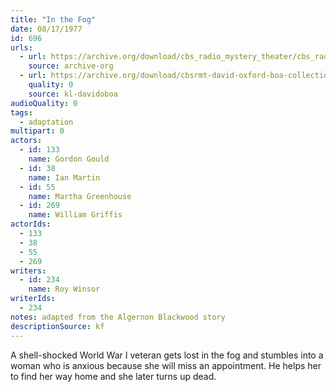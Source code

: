 ```yaml
---
title: "In the Fog"
date: 08/17/1977
id: 696
urls: 
  - url: https://archive.org/download/cbs_radio_mystery_theater/cbs_radio_mystery_theater-0651-0700.zip/cbs_radio_mystery_theater-0651-0700%2Fcbsrmt_0696_in_the_fog.mp3
    source: archive-org
  - url: https://archive.org/download/cbsrmt-david-oxford-boa-collection/CBSRMT-770817-0696-In-the-Fog-(128-48)_WBBM-JE-{BoA}.mp3
    quality: 0
    source: kl-davidoboa
audioQuality: 0
tags: 
  - adaptation
multipart: 0
actors:  
  - id: 133
    name: Gordon Gould  
  - id: 38
    name: Ian Martin  
  - id: 55
    name: Martha Greenhouse  
  - id: 269
    name: William Griffis
actorIds:  
  - 133  
  - 38  
  - 55  
  - 269
writers:  
  - id: 234
    name: Roy Winsor
writerIds:  
  - 234
notes: adapted from the Algernon Blackwood story
descriptionSource: kf
---
```

A shell-shocked World War I veteran gets lost in the fog and stumbles into a woman who is anxious because she will miss an appointment. He helps her to find her way home and she later turns up dead.